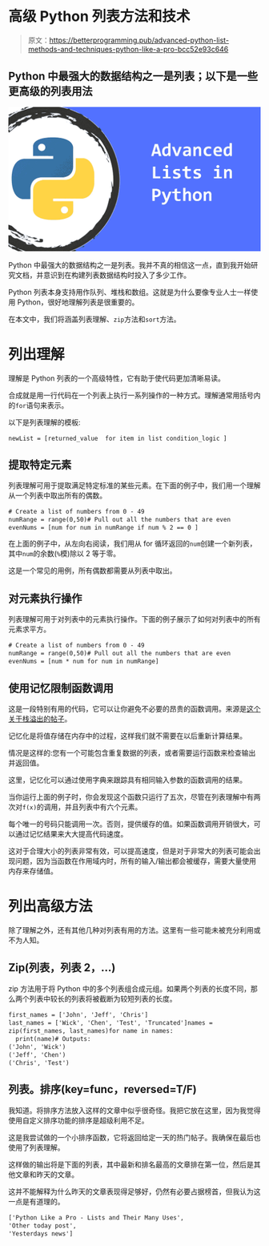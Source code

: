 # 高级 Python 列表方法和技术

> 原文：<https://betterprogramming.pub/advanced-python-list-methods-and-techniques-python-like-a-pro-bcc52e93c646>

## Python 中最强大的数据结构之一是列表；以下是一些更高级的列表用法

![](img/29ef57d5f27a5f851775555c14227b79.png)

Python 中最强大的数据结构之一是列表。我并不真的相信这一点，直到我开始研究文档，并意识到在构建列表数据结构时投入了多少工作。

Python 列表本身支持用作队列、堆栈和数组。这就是为什么要像专业人士一样使用 Python，很好地理解列表是很重要的。

在本文中，我们将涵盖列表理解、`zip`方法和`sort`方法。

# 列出理解

理解是 Python 列表的一个高级特性，它有助于使代码更加清晰易读。

合成就是用一行代码在一个列表上执行一系列操作的一种方式。理解通常用括号内的`for`语句来表示。

以下是列表理解的模板:

```
newList = [returned_value  for item in list condition_logic ]
```

## 提取特定元素

列表理解可用于提取满足特定标准的某些元素。在下面的例子中，我们用一个理解从一个列表中取出所有的偶数。

```
# Create a list of numbers from 0 - 49
numRange = range(0,50)# Pull out all the numbers that are even
evenNums = [num for num in numRange if num % 2 == 0 ]
```

在上面的例子中，从左向右阅读，我们用从 for 循环返回的`num`创建一个新列表，其中`num`的余数(`%`模)除以 2 等于零。

这是一个常见的用例，所有偶数都需要从列表中取出。

## 对元素执行操作

列表理解可用于对列表中的元素执行操作。下面的例子展示了如何对列表中的所有元素求平方。

```
# Create a list of numbers from 0 - 49
numRange = range(0,50)# Pull out all the numbers that are even
evenNums = [num * num for num in numRange]
```

## 使用记忆限制函数调用

这是一段特别有用的代码，它可以让你避免不必要的昂贵的函数调用。来源是[这个关于栈溢出的帖子](https://stackoverflow.com/questions/15812779/python-list-comprehension-want-to-avoid-repeated-evaluation)。

记忆化是将值存储在内存中的过程，这样我们就不需要在以后重新计算结果。

情况是这样的:您有一个可能包含重复数据的列表，或者需要运行函数来检查输出并返回值。

这里，记忆化可以通过使用字典来跟踪具有相同输入参数的函数调用的结果。

当你运行上面的例子时，你会发现这个函数只运行了五次，尽管在列表理解中有两次对`f(x)`的调用，并且列表中有六个元素。

每个唯一的号码只能调用一次。否则，提供缓存的值。如果函数调用开销很大，可以通过记忆结果来大大提高代码速度。

这对于合理大小的列表非常有效，可以提高速度，但是对于非常大的列表可能会出现问题，因为当函数在作用域内时，所有的输入/输出都会被缓存，需要大量使用内存来存储值。

# 列出高级方法

除了理解之外，还有其他几种对列表有用的方法。这里有一些可能未被充分利用或不为人知。

## Zip(列表，列表 2，…)

zip 方法用于将 Python 中的多个列表组合成元组。如果两个列表的长度不同，那么两个列表中较长的列表将被截断为较短列表的长度。

```
first_names = ['John', 'Jeff', 'Chris']
last_names = ['Wick', 'Chen', 'Test', 'Truncated']names = zip(first_names, last_names)for name in names:
  print(name)# Outputs: 
('John', 'Wick')
('Jeff', 'Chen')
('Chris', 'Test')
```

## 列表。排序(key=func，reversed=T/F)

我知道。将排序方法放入这样的文章中似乎很奇怪。我把它放在这里，因为我觉得使用自定义排序功能的排序是超级利用不足。

这是我尝试做的一个小排序函数，它将返回给定一天的热门帖子。我确保在最后也使用了列表理解。

这样做的输出将是下面的列表，其中最新和排名最高的文章排在第一位，然后是其他文章和昨天的文章。

这并不能解释为什么昨天的文章表现得足够好，仍然有必要占据榜首，但我认为这一点是有道理的。

```
['Python Like a Pro - Lists and Their Many Uses', 
'Other today post', 
'Yesterdays news']
```